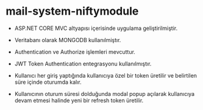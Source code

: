 # mail-system-niftymodule


* ASP.NET CORE MVC altyapısı içerisinde uygulama geliştirilmiştir.

* Veritabanı olarak MONGODB kullanılmiştır.

* Authentication ve Authorize işlemleri mevcuttur.

* JWT Token Authentication entegrasyonu kullanılmıştır.

* Kullanıcı her giriş yaptığında kullanıcıya özel bir token üretilir ve belirtilen süre içinde oturumda kalır.

* Kullanıcının oturum süresi dolduğunda modal popup açılarak kullanıcıya devam etmesi halinde yeni bir refresh token üretilir.




